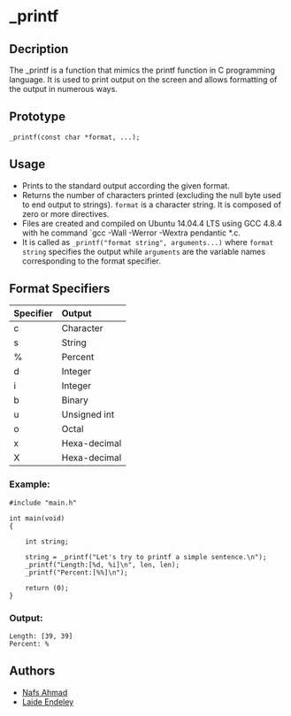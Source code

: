 # _printf

## Decription

The _printf is a function that mimics the printf function in C programming language. It is used to print output on the screen and allows formatting of the output in numerous ways.

## Prototype
`_printf(const char *format, ...);`

## Usage
* Prints to the standard output according the given format.
* Returns the number of characters printed (excluding the null byte used to end output to strings).
`format` is a character string. It is composed of zero or more directives.
* Files are created and compiled on Ubuntu 14.04.4 LTS using GCC 4.8.4 with he command `gcc -Wall -Werror -Wextra pendantic *.c.
* It is called as `_printf("format string", arguments...)` where `format string` specifies the output while `arguments` are the variable names corresponding to the format specifier.

## Format Specifiers
| Specifier | Output		|
| :---------| :-----------------|
| c         | Character         |
| s         | String            |
| %         | Percent           |
| d         | Integer           |
| i         | Integer           |
| b         | Binary            |
| u         | Unsigned int      |
| o         | Octal             |
| x         | Hexa-decimal      |
| X         | Hexa-decimal      |

### Example:

```
#include "main.h"

int main(void)
{

	int string;

	string = _printf("Let's try to printf a simple sentence.\n");
	_printf("Length:[%d, %i]\n", len, len);
	_printf("Percent:[%%]\n");

	return (0);
}
```

### Output:

```
Length: [39, 39]
Percent: %

```


## Authors

* [Nafs Ahmad](https://github.com/nafscode)
* [Laide Endeley](https://github.com/bondress)
